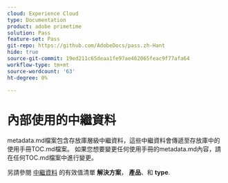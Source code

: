 ```yaml
---
cloud: Experience Cloud
type: Documentation
product: adobe primetime
solution: Pass
feature-set: Pass
git-repo: https://github.com/AdobeDocs/pass.zh-Hant
hide: true
source-git-commit: 19ed211c65deaa1fe97ae462065feac9f77afa64
workflow-type: tm+mt
source-wordcount: '63'
ht-degree: 0%

---
```



# 內部使用的中繼資料

metadata.md檔案包含存放庫層級中繼資料，這些中繼資料會傳遞至存放庫中的使用手冊TOC.md檔案。 如果您想要變更任何使用手冊的metadata.md內容，請在任何TOC.md檔案中進行變更。

另請參閱 [中繼資料](https://experienceleague.adobe.com/docs/authoring-guide-exl/using/editing/user-guide-setup/metadata.html) 的有效值清單 **解決方案**， **產品**、和 **type**.
